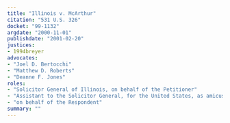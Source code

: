```yaml
---
title: "Illinois v. McArthur"
citation: "531 U.S. 326"
docket: "99-1132"
argdate: "2000-11-01"
publishdate: "2001-02-20"
justices:
- 1994breyer
advocates:
- "Joel D. Bertocchi"
- "Matthew D. Roberts"
- "Deanne F. Jones"
roles:
- "Solicitor General of Illinois, on behalf of the Petitioner"
- "Assistant to the Solicitor General, for the United States, as amicus curiae, supporting the Petitioner"
- "on behalf of the Respondent"
summary: ""
---
```


